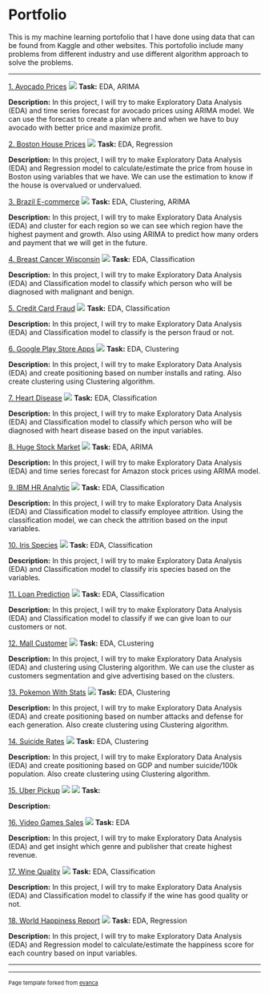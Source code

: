 # Portfolio

This is my machine learning portofolio that I have done using data that can be found from Kaggle and other websites. This portofolio include many problems from different industry and use different algorithm approach to solve the problems.

---
[1. Avocado Prices](https://github.com/richardraphitaompusunggu/datascience_and_machinelearning/blob/master/Avocado%20Prices/Avocado%20Prices.ipynb)
<img src="images/data_avocado_prices.png?raw=true"/>
**Task:** EDA, ARIMA

**Description:** In this project, I will try to make Exploratory Data Analysis (EDA) and time series forecast for avocado prices using ARIMA model. We can use the forecast to create a plan where and when we have to buy avocado with better price and maximize profit.


[2. Boston House Prices](https://github.com/richardraphitaompusunggu/datascience_and_machinelearning/blob/master/Boston%20House%20Price/Boston%20House%20Price.ipynb)
<img src="images/data_correlation_boston_price.png?raw=true"/>
**Task:** EDA, Regression

**Description:** In this project, I will try to make Exploratory Data Analysis (EDA) and Regression model to calculate/estimate the price from house in Boston using variables that we have. We can use the estimation to know if the house is overvalued or undervalued.

[3. Brazil E-commerce](https://github.com/richardraphitaompusunggu/datascience_and_machinelearning/blob/master/Brazil%20Ecommerce/Brazilian%20E-commerce.ipynb)
<img src="images/data_brazil_ecommerce.png?raw=true"/>
**Task:** EDA, Clustering, ARIMA

**Description:** In this project, I will try to make Exploratory Data Analysis (EDA) and cluster for each region so we can see which region have the highest payment and growth. Also using ARIMA to predict how many orders and payment that we will get in the future.

[4. Breast Cancer Wisconsin](https://github.com/richardraphitaompusunggu/datascience_and_machinelearning/blob/master/Breast%20Cancer%20Wisconsin/Breast%20Cancer.ipynb)
<img src="images/data_breast_cancer.png?raw=true"/>
**Task:** EDA, Classification

**Description:** In this project, I will try to make Exploratory Data Analysis (EDA) and Classification model to classify which person who will be diagnosed with malignant and benign.

[5. Credit Card Fraud](https://github.com/richardraphitaompusunggu/datascience_and_machinelearning/blob/master/Credit%20Card%20Fraud/Credit%20Fraud.ipynb)
<img src="images/data_credit_fraud.png?raw=true"/>
**Task:** EDA, Classification

**Description:** In this project, I will try to make Exploratory Data Analysis (EDA) and Classification model to classify is the person fraud or not.

[6. Google Play Store Apps](https://github.com/richardraphitaompusunggu/datascience_and_machinelearning/blob/master/Google%20Play%20Store%20Apps/Google%20Play%20Store.ipynb)
<img src="images/data_google.png?raw=true"/>
**Task:** EDA, Clustering

**Description:** In this project, I will try to make Exploratory Data Analysis (EDA) and create positioning based on number installs and rating. Also create clustering using Clustering algorithm.

[7. Heart Disease](https://github.com/richardraphitaompusunggu/datascience_and_machinelearning/blob/master/Heart%20Disease/Heart%20Disease%20UCI.ipynb)
<img src="images/data_heart_disease.png?raw=true"/>
**Task:** EDA, Classification

**Description:** In this project, I will try to make Exploratory Data Analysis (EDA) and Classification model to classify which person who will be diagnosed with heart disease based on the input variables.

[8. Huge Stock Market](https://github.com/richardraphitaompusunggu/datascience_and_machinelearning/blob/master/Huge%20Stock%20Market/Stock%20Market%20Price.ipynb)
<img src="images/data_average_open_price_1.png?raw=true"/>
**Task:** EDA, ARIMA

**Description:** In this project, I will try to make Exploratory Data Analysis (EDA) and time series forecast for Amazon stock prices using ARIMA model.

[9. IBM HR Analytic](https://github.com/richardraphitaompusunggu/datascience_and_machinelearning/blob/master/IBM%20HR%20Analystic/IBM%20HR%20Analystics.ipynb)
<img src="images/data_IBM_HR.png?raw=true"/>
**Task:** EDA, Classification

**Description:** In this project, I will try to make Exploratory Data Analysis (EDA) and Classification model to classify employee attrition. Using the classification model, we can check the attrition based on the input variables.

[10. Iris Species](https://github.com/richardraphitaompusunggu/datascience_and_machinelearning/blob/master/Iris%20Species/Iris%20Species.ipynb)
<img src="images/data_distribution_species.png?raw=true"/>
**Task:** EDA, Classification

**Description:** In this project, I will try to make Exploratory Data Analysis (EDA) and Classification model to classify iris species based on the variables.

[11. Loan Prediction](https://github.com/richardraphitaompusunggu/datascience_and_machinelearning/blob/master/Loan%20Prediction%20Dataset/Loan%20Prediction%20Problem.ipynb)
<img src="images/data_distribution_loan_status.png?raw=true"/>
**Task:** EDA, Classification

**Description:** In this project, I will try to make Exploratory Data Analysis (EDA) and Classification model to classify if we can give loan to our customers or not.

[12. Mall Customer](https://github.com/richardraphitaompusunggu/datascience_and_machinelearning/blob/master/Mall%20Customer/Mall%20Customer.ipynb)
<img src="images/data_clustering_mall_cust.png?raw=true"/>
**Task:** EDA, CLustering

**Description:** In this project, I will try to make Exploratory Data Analysis (EDA) and clustering using Clustering algorithm. We can use the cluster as customers segmentation and give advertising based on the clusters.

[13. Pokemon With Stats](https://github.com/richardraphitaompusunggu/datascience_and_machinelearning/blob/master/Pokemon%20With%20Stats/Pokemon%20With%20Stats.ipynb)
<img src="images/data_pokemon.png?raw=true"/>
**Task:** EDA, Clustering

**Description:** In this project, I will try to make Exploratory Data Analysis (EDA) and create positioning based on number attacks and defense for each generation. Also create clustering using Clustering algorithm.

[14. Suicide Rates](https://github.com/richardraphitaompusunggu/datascience_and_machinelearning/blob/master/Suicide%20Rates/Suicide%20Rates.ipynb)
<img src="images/data_suicide.png?raw=true"/>
**Task:** EDA, Clustering

**Description:** In this project, I will try to make Exploratory Data Analysis (EDA) and create positioning based on GDP and number suicide/100k population. Also create clustering using Clustering algorithm.

[15. Uber Pickup](https://github.com/richardraphitaompusunggu/datascience_and_machinelearning/blob/master/Uber%20Pickup/Uber%20Pickup.ipynb)
<img src="images/data_uber_1.png?raw=true"/>
<img src="images/data_uber_2.png?raw=true"/>
**Task:**

**Description:**

[16. Video Games Sales](https://github.com/richardraphitaompusunggu/datascience_and_machinelearning/blob/master/Video%20Games%20Sales/Video%20Games%20Sales.ipynb)
<img src="images/data_video_game_sales.png?raw=true"/>
**Task:** EDA

**Description:** In this project, I will try to make Exploratory Data Analysis (EDA) and get insight which genre and publisher that create highest revenue.

[17. Wine Quality](https://github.com/richardraphitaompusunggu/datascience_and_machinelearning/blob/master/Wine%20Quality/Wine%20Quality.ipynb)
<img src="images/data_distribution_wine_quality_2.png?raw=true"/>
**Task:** EDA, Classification

**Description:** In this project, I will try to make Exploratory Data Analysis (EDA) and Classification model to classify if the wine has good quality or not.

[18. World Happiness Report](https://github.com/richardraphitaompusunggu/datascience_and_machinelearning/blob/master/World%20Happiness%20Report/World%20Happiness%20Report.ipynb)
<img src="images/data_world_happiness.png?raw=true"/>
**Task:** EDA, Regression

**Description:** In this project, I will try to make Exploratory Data Analysis (EDA) and Regression model to calculate/estimate the happiness score for each country based on input variables.


---




---
<p style="font-size:11px">Page template forked from <a href="https://github.com/evanca/quick-portfolio">evanca</a></p>
<!-- Remove above link if you don't want to attibute -->
